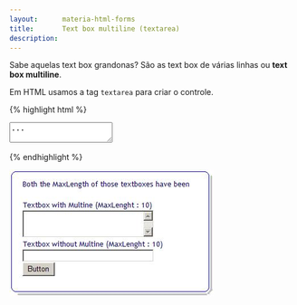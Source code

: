 ```yaml
---
layout:      materia-html-forms
title:       Text box multiline (textarea)
description:
---
```


Sabe aquelas text box grandonas? São as text box de várias linhas ou __text box multiline__.


Em HTML usamos a tag `textarea` para criar o controle.

{% highlight html %}
<textarea>
...
</textarea>
{% endhighlight %}

![Ilustração de um campo text area](text-box-mult.jpg "Ilustração de um campo text area")